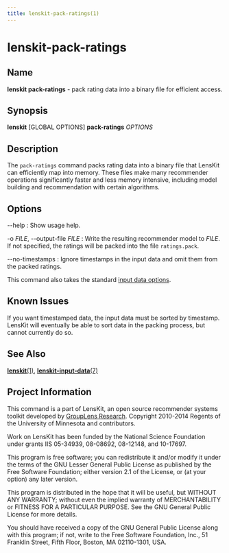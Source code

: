 ```yaml
---
title: lenskit-pack-ratings(1)
---
```


lenskit-pack-ratings
====================

Name
----

**lenskit pack-ratings** - pack rating data into a binary file for
efficient access.

Synopsis
--------

**lenskit** [GLOBAL OPTIONS] **pack-ratings** *OPTIONS*

Description
-----------

The `pack-ratings` command packs rating data into a binary file that
LensKit can efficiently map into memory. These files make many
recommender operations significantly faster and less memory intensive,
including model building and recommendation with certain algorithms.

Options
-------

--help
:   Show usage help.

-o *FILE*, --output-file *FILE*
:   Write the resulting recommender model to *FILE*. If not specified,
    the ratings will be packed into the file `ratings.pack`.

--no-timestamps
:   Ignore timestamps in the input data and omit them from the packed
    ratings.

This command also takes the standard [input data
options](lenskit-input-data.7.html).

Known Issues
------------

If you want timestamped data, the input data must be sorted by
timestamp. LensKit will eventually be able to sort data in the packing
process, but cannot currently do so.

See Also
--------

[**lenskit**(1)](lenskit.1.html),
[**lenskit-input-data**(7)](lenskit-input-data.7.html)

Project Information
-------------------

This command is a part of LensKit, an open source recommender systems
toolkit developed by [GroupLens Research](http://grouplens.org).
Copyright 2010-2014 Regents of the University of Minnesota and
contributors.

Work on LensKit has been funded by the National Science Foundation under
grants IIS 05-34939, 08-08692, 08-12148, and 10-17697.

This program is free software; you can redistribute it and/or modify it
under the terms of the GNU Lesser General Public License as published by
the Free Software Foundation; either version 2.1 of the License, or (at
your option) any later version.

This program is distributed in the hope that it will be useful, but
WITHOUT ANY WARRANTY; without even the implied warranty of
MERCHANTABILITY or FITNESS FOR A PARTICULAR PURPOSE. See the GNU General
Public License for more details.

You should have received a copy of the GNU General Public License along
with this program; if not, write to the Free Software Foundation, Inc.,
51 Franklin Street, Fifth Floor, Boston, MA 02110-1301, USA.

